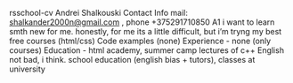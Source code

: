 
rsschool-cv
Andrei Shalkouski
Contact Info mail: shalkander2000n@gmail.com , phone +375291710850 A1
i want to learn smth new for me. honestly, for me its a little difficult, but i’m tryng my best
free courses (html/css)
Code examples (none)
Experience - none (only courses)
Education - html academy, summer camp lectures of c++
English not bad, i think. school education (english bias + tutors), classes at university
